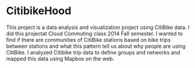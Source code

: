 # CitibikeHood
This project is a data analysis and visualization project using CitiBike data.
I did this projectat Cloud Commuting class 2014 Fall semester. I wanted to find if there are communities of CitiBike stations based on bike trips between stations and what this pattern tell us about why people are using CitiBike. 
I analyzed Citibike trip data to define groups and networks and mapped this data using Mapbox on the web.



